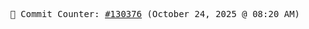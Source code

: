 <p align="center">
    <samp>
        📮 Commit Counter: <a href="https://github.com/Javascript-void0/Javascript-void0/commits/main">#130376</a> (October 24, 2025 @ 08:20 AM)
    </samp>
</p>